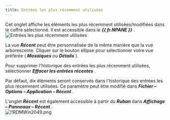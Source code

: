 ```yaml
---
title: Entrées les plus récemment utilisées
---
```

Cet onglet affiche les éléments les plus récemment utilisées/modifiées dans le coffre sélectionné. Il est accessible dans le ***{{ fr.NPANE }}*** .  
![Entrées les plus récemment utilisées](/img/fr/rdm/windows/clip11219.png) 

La vue ***Récent*** peut être personnalisée de la même manière que la vue arborescente. Cliquer sur le bouton ellipse pour sélectionner votre vue préférée ( ***Mosaïques*** ou ***Détails*** ).  

Pour supprimer l'historique des entrées les plus récemment utilisées, sélectionner ***Effacer les entrées récentes*** .  

Par défaut, dix éléments seront conservés dans l'historique des entrées les plus récemment utilisées. Ce paramètre peut être modifié dans ***Fichier – Options – Application – Récent*** .  

L'onglet ***Récent*** est également accessible à partir du ***Ruban*** dans ***Affichage – Panneaux – Récent*** .  
![!!RDMWin2049.png](/img/fr/rdm/windows/RDMWin2049.png) 

